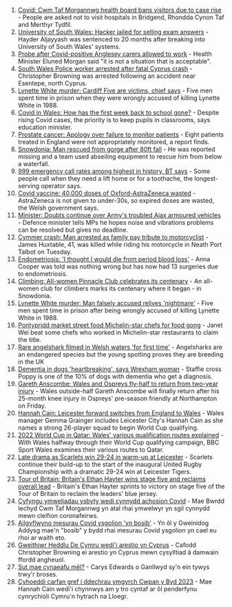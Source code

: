 1. [Covid: Cwm Taf Morgannwg health board bans visitors due to case rise](https://www.bbc.co.uk/news/uk-wales-58506230?at_medium=RSS&at_campaign=KARANGA) - People are asked not to visit hospitals in Bridgend, Rhondda Cynon Taf and Merthyr Tydfil.
2. [University of South Wales: Hacker jailed for selling exam answers](https://www.bbc.co.uk/news/uk-wales-58502963?at_medium=RSS&at_campaign=KARANGA) - Hayder Aljayyash was sentenced to 20 months after breaking into University of South Wales' systems.
3. [Probe after Covid-positive Anglesey carers allowed to work](https://www.bbc.co.uk/news/uk-wales-58506228?at_medium=RSS&at_campaign=KARANGA) - Health Minister Eluned Morgan said "it is not a situation that is acceptable".
4. [South Wales Police worker arrested after fatal Cyprus crash](https://www.bbc.co.uk/news/uk-wales-58502962?at_medium=RSS&at_campaign=KARANGA) - Christopher Browning was arrested following an accident near Esentepe, north Cyprus.
5. [Lynette White murder: Cardiff Five are victims, chief says](https://www.bbc.co.uk/news/uk-wales-58490038?at_medium=RSS&at_campaign=KARANGA) - Five men spent time in prison when they were wrongly accused of killing Lynette White in 1988.
6. [Covid in Wales: How has the first week back to school gone?](https://www.bbc.co.uk/news/uk-wales-58507007?at_medium=RSS&at_campaign=KARANGA) - Despite rising Covid cases, the priority is to keep pupils in classrooms, says education minister.
7. [Prostate cancer: Apology over failure to monitor patients](https://www.bbc.co.uk/news/uk-wales-58498130?at_medium=RSS&at_campaign=KARANGA) - Eight patients treated in England were not appropriately monitored, a report finds.
8. [Snowdonia: Man rescued from gorge after 80ft fall](https://www.bbc.co.uk/news/uk-wales-58507015?at_medium=RSS&at_campaign=KARANGA) - He was reported missing and a team used abseiling equipment to rescue him from below a waterfall.
9. [999 emergency call rates among highest in history, BT says](https://www.bbc.co.uk/news/uk-wales-58491004?at_medium=RSS&at_campaign=KARANGA) - Some people call when they need a lift home or for a toothache, the longest-serving operator says.
10. [Covid vaccine: 40,000 doses of Oxford-AstraZeneca wasted](https://www.bbc.co.uk/news/uk-wales-58501218?at_medium=RSS&at_campaign=KARANGA) - AstraZeneca is not given to under-30s, so expired doses are wasted, the Welsh government says.
11. [Minister: Doubts continue over Army's troubled Ajax armoured vehicles](https://www.bbc.co.uk/news/uk-politics-58502779?at_medium=RSS&at_campaign=KARANGA) - Defence minister tells MPs he hopes noise and vibrations problems can be resolved but gives no deadline.
12. [Cymmer crash: Man arrested as family pay tribute to motorcyclist](https://www.bbc.co.uk/news/uk-wales-58501217?at_medium=RSS&at_campaign=KARANGA) - James Huxtable, 41, was killed while riding his motorcycle in Neath Port Talbot on Tuesday.
13. [Endometriosis: 'I thought I would die from period blood loss'](https://www.bbc.co.uk/news/uk-wales-58506814?at_medium=RSS&at_campaign=KARANGA) - Anna Cooper was told was nothing wrong but has now had 13 surgeries due to endometriosis.
14. [Climbing: All-women Pinnacle Club celebrates its centenary](https://www.bbc.co.uk/news/uk-wales-58496185?at_medium=RSS&at_campaign=KARANGA) - An all-women club for climbers marks its centenary where it began - in Snowdonia.
15. [Lynette White murder: Man falsely accused relives 'nightmare'](https://www.bbc.co.uk/news/uk-wales-58493595?at_medium=RSS&at_campaign=KARANGA) - Five men spent time in prison after being wrongly accused of killing Lynette White in 1988.
16. [Pontypridd market street food Michelin-star chefs for food gong](https://www.bbc.co.uk/news/uk-wales-58487867?at_medium=RSS&at_campaign=KARANGA) - Janet Wei beat some chefs who worked in Michelin-star restaurants to claim the title.
17. [Rare angelshark filmed in Welsh waters 'for first time'](https://www.bbc.co.uk/news/uk-wales-58479544?at_medium=RSS&at_campaign=KARANGA) - Angelsharks are an endangered species but the young spotting proves they are breeding in the UK
18. [Dementia in dogs 'heartbreaking', says Wrexham woman](https://www.bbc.co.uk/news/uk-wales-58470012?at_medium=RSS&at_campaign=KARANGA) - Staffie cross Poppy is one of the 10% of dogs with dementia who get a diagnosis.
19. [Gareth Anscombe: Wales and Ospreys fly-half to return from two-year injury](https://www.bbc.co.uk/sport/rugby-union/58503832?at_medium=RSS&at_campaign=KARANGA) - Wales outside-half Gareth Anscombe will finally return after his 25-month knee injury in Ospreys' pre-season friendly at Northampton on Friday.
20. [Hannah Cain: Leicester forward switches from England to Wales](https://www.bbc.co.uk/sport/football/58491857?at_medium=RSS&at_campaign=KARANGA) - Wales manager Gemma Grainger includes Leicester City's Hannah Cain as she names a strong 26-player squad to begin World Cup qualifying.
21. [2022 World Cup in Qatar: Wales' various qualification routes explained](https://www.bbc.co.uk/sport/football/58463435?at_medium=RSS&at_campaign=KARANGA) - With Wales halfway through their World Cup qualifying campaign, BBC Sport Wales examines their various routes to Qatar.
22. [Late drama as Scarlets win 29-24 in warm-up at Leicester](https://www.bbc.co.uk/sport/rugby-union/58506819?at_medium=RSS&at_campaign=KARANGA) - Scarlets continue their build-up to the start of the inaugural United Rugby Championship with a dramatic 29-24 win at Leicester Tigers.
23. [Tour of Britain: Britain's Ethan Hayter wins stage five and reclaims overall lead](https://www.bbc.co.uk/sport/cycling/58505457?at_medium=RSS&at_campaign=KARANGA) - Britain's Ethan Hayter sprints to victory on stage five of the Tour of Britain to reclaim the leaders' blue jersey.
24. [Cyfyngu ymweliadau ysbyty wedi cynnydd achosion Covid](https://www.bbc.co.uk/newyddion/58493886?at_medium=RSS&at_campaign=KARANGA) - Mae Bwrdd Iechyd Cwm Taf Morgannwg yn atal rhai ymwelwyr yn sgil cynnydd mewn cleifion coronafeirws.
25. [Ailgyflwyno mesurau Covid ysgolion 'yn bosib'](https://www.bbc.co.uk/newyddion/58493888?at_medium=RSS&at_campaign=KARANGA) - Yn ôl y Gweinidog Addysg mae'n "bosib" y bydd rhai mesurau Covid ysgolion yn cael eu rhoi ar waith eto.
26. [Gweithiwr Heddlu De Cymru wedi'i arestio yn Cyprus](https://www.bbc.co.uk/newyddion/58493885?at_medium=RSS&at_campaign=KARANGA) - Cafodd Christopher Browning ei arestio yn Cyprus mewn cysylltiad â damwain ffordd angheuol.
27. [Sut mae cynaeafu mêl?](https://www.bbc.co.uk/newyddion/58502547?at_medium=RSS&at_campaign=KARANGA) - Carys Edwards o Ganllwyd sy'n ein tywys trwy'r broses.
28. [Cyhoeddi carfan gref i ddechrau ymgyrch Cwpan y Byd 2023](https://www.bbc.co.uk/newyddion/58500097?at_medium=RSS&at_campaign=KARANGA) - Mae Hannah Cain wedi'i chynnwys am y tro cyntaf ar ôl penderfynu cynrychioli Cymru'n hytrach na Lloegr.
